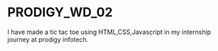 # PRODIGY_WD_02
I have made a tic tac toe using HTML,CSS,Javascript in my internship journey at prodigy infotech.

